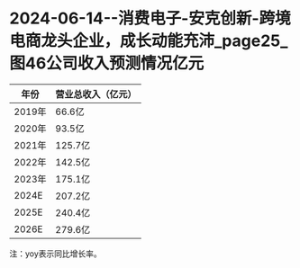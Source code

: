 # 2024-06-14--消费电子-安克创新-跨境电商龙头企业，成长动能充沛_page25_图46公司收入预测情况亿元

| 年份 | 营业总收入（亿元） |
| --- | --- |
| 2019年 | 66.6亿 |
| 2020年 | 93.5亿 |
| 2021年 | 125.7亿 |
| 2022年 | 142.5亿 |
| 2023年 | 175.1亿 |
| 2024E | 207.2亿 |
| 2025E | 240.4亿 |
| 2026E | 279.6亿 |

注：yoy表示同比增长率。